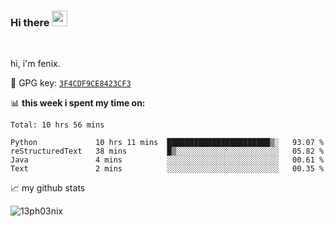 ### Hi there <img src="https://media.giphy.com/media/hvRJCLFzcasrR4ia7z/giphy.gif" width="25px">

<br />

hi, i'm fenix.

:key: GPG key: [`3F4CDF9CE8423CF3`](https://github.com/13ph03nix.gpg)


📊 **this week i spent my time on:**
<!--START_SECTION:waka-->
```text
Total: 10 hrs 56 mins

Python             10 hrs 11 mins  ███████████████████████▒░   93.07 % 
reStructuredText   38 mins         █▒░░░░░░░░░░░░░░░░░░░░░░░   05.82 % 
Java               4 mins          ░░░░░░░░░░░░░░░░░░░░░░░░░   00.61 % 
Text               2 mins          ░░░░░░░░░░░░░░░░░░░░░░░░░   00.35 % 
```
<!--END_SECTION:waka-->


📈 my github stats

<a>
<img align="center" src="https://github-readme-stats.vercel.app/api?username=13ph03nix&show_icons=true&hide=stars&include_all_commits=true&theme=blueberry" alt="13ph03nix" />
</a>

